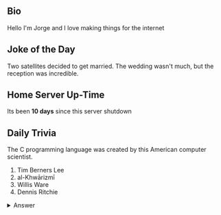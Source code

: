 ## Bio

Hello I'm Jorge and I love making things for the internet

## Joke of the Day

Two satellites decided to get married. The wedding wasn't much, but the reception was incredible.

## Home Server Up-Time

Its been **10 days** since this server shutdown


## Daily Trivia

The C programming language was created by this American computer scientist. 
 1. Tim Berners Lee
 2. al-Khwārizmī
 3. Willis Ware
 4. Dennis Ritchie

<details>
  <summary>Answer</summary>
  Dennis Ritchie
</details>
